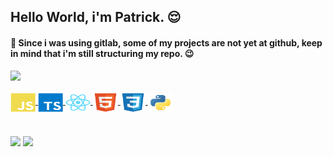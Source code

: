 ## Hello World, i'm Patrick. 😌

#### 🚧 Since i was using gitlab, some of my projects are not yet at github, keep in mind that i'm still structuring my repo. 😉

 <div>
  <a href="https://github.com/nekelpatrick">
  <img height="180em" src="https://github-readme-stats.vercel.app/api/top-langs/?username=nekelpatrick&layout=compact&langs_count=7&theme=tokyonight"/>
</div>

<div style="display: inline_block"><br>
  <img align="center" alt="Patrick-Js" height="30" width="40" src="https://raw.githubusercontent.com/devicons/devicon/master/icons/javascript/javascript-plain.svg">
  <img align="center" alt="Patrick-Ts" height="30" width="40" src="https://raw.githubusercontent.com/devicons/devicon/master/icons/typescript/typescript-plain.svg">
  <img align="center" alt="Patrick-React" height="30" width="40" src="https://raw.githubusercontent.com/devicons/devicon/master/icons/react/react-original.svg">
  <img align="center" alt="Patrick-HTML" height="30" width="40" src="https://raw.githubusercontent.com/devicons/devicon/master/icons/html5/html5-original.svg">
  <img align="center" alt="Patrick-CSS" height="30" width="40" src="https://raw.githubusercontent.com/devicons/devicon/master/icons/css3/css3-original.svg">
  <img align="center" alt="Patrick-Python" height="30" width="40" src="https://raw.githubusercontent.com/devicons/devicon/master/icons/python/python-original.svg">

</div>

#

<div> 
  <a href = "mailto:nekelpatrick@gmail.com"><img src="https://img.shields.io/badge/Gmail-D14836?style=for-the-badge&logo=gmail&logoColor=white
" target="_blank"></a>
  <a href="https://www.linkedin.com/in/rafaella-ballerini-45875016a" target="_blank"><img src="https://img.shields.io/badge/-LinkedIn-%230077B5?style=for-the-badge&logo=linkedin&logoColor=white" target="_blank"></a>

</div>
